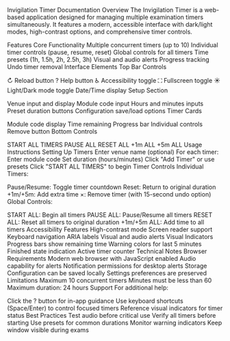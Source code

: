 Invigilation Timer Documentation
Overview
The Invigilation Timer is a web-based application designed for managing multiple examination timers simultaneously. It features a modern, accessible interface with dark/light modes, high-contrast options, and comprehensive timer controls.

Features
Core Functionality
Multiple concurrent timers (up to 10)
Individual timer controls (pause, resume, reset)
Global controls for all timers
Time presets (1h, 1.5h, 2h, 2.5h, 3h)
Visual and audio alerts
Progress tracking
Undo timer removal
Interface Elements
Top Bar Controls

↻ Reload button
? Help button
♿ Accessibility toggle
⛶ Fullscreen toggle
☀️ Light/Dark mode toggle
Date/Time display
Setup Section

Venue input and display
Module code input
Hours and minutes inputs
Preset duration buttons
Configuration save/load options
Timer Cards

Module code display
Time remaining
Progress bar
Individual controls
Remove button
Bottom Controls

START ALL TIMERS
PAUSE ALL
RESET ALL
+1m ALL
+5m ALL
Usage Instructions
Setting Up Timers
Enter venue name (optional)
For each timer:
Enter module code
Set duration (hours/minutes)
Click "Add Timer" or use presets
Click "START ALL TIMERS" to begin
Timer Controls
Individual Timers:

Pause/Resume: Toggle timer countdown
Reset: Return to original duration
+1m/+5m: Add extra time
×: Remove timer (with 15-second undo option)
Global Controls:

START ALL: Begin all timers
PAUSE ALL: Pause/Resume all timers
RESET ALL: Reset all timers to original duration
+1m/+5m ALL: Add time to all timers
Accessibility Features
High-contrast mode
Screen reader support
Keyboard navigation
ARIA labels
Visual and audio alerts
Visual Indicators
Progress bars show remaining time
Warning colors for last 5 minutes
Finished state indication
Active timer counter
Technical Notes
Browser Requirements
Modern web browser with JavaScript enabled
Audio capability for alerts
Notification permissions for desktop alerts
Storage
Configuration can be saved locally
Settings preferences are preserved
Limitations
Maximum 10 concurrent timers
Minutes must be less than 60
Maximum duration: 24 hours
Support
For additional help:

Click the ? button for in-app guidance
Use keyboard shortcuts (Space/Enter) to control focused timers
Reference visual indicators for timer status
Best Practices
Test audio before critical use
Verify all timers before starting
Use presets for common durations
Monitor warning indicators
Keep window visible during exams
